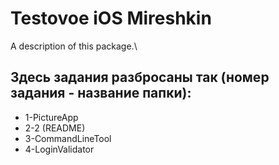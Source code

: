 # Testovoe iOS Mireshkin

A description of this package.\

## Здесь задания разбросаны так (номер задания - название папки):
- 1-PictureApp
- 2-2 (README)
- 3-CommandLineTool
- 4-LoginValidator
